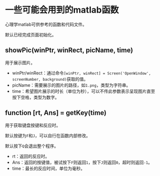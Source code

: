 # 一些可能会用到的matlab函数
心理学matlab可供参考的函数和代码文件。

默认已经完成页面初始化。

## showPic(winPtr, winRect, picName, time)

用于展示图片。

- winPtr/winRect：通过命令`[winPtr, winRect] = Screen('OpenWindow', screenNumber, background)`获取的值。
- picName：需要展示的图片的路径，如`1.png`，类型为字符串。
- time：希望图片展示的时长（单位为秒），可以不传此参数表示呈现图片直至按下空格，类型为数字。

## function [rt, Ans] = getKey(time)

用于获取键盘按键和反应时。

默认按键为`F`和`J`，可以自行在函数内部修改。

默认按下`Q`会退出整个程序。

- rt：返回的反应时。
- Ans：返回的按键值，被试按下`F`则返回`1`，按下`J`则返回`0`，超时则返回`-1`。
- time：最长的反应时间，单位为毫秒。
